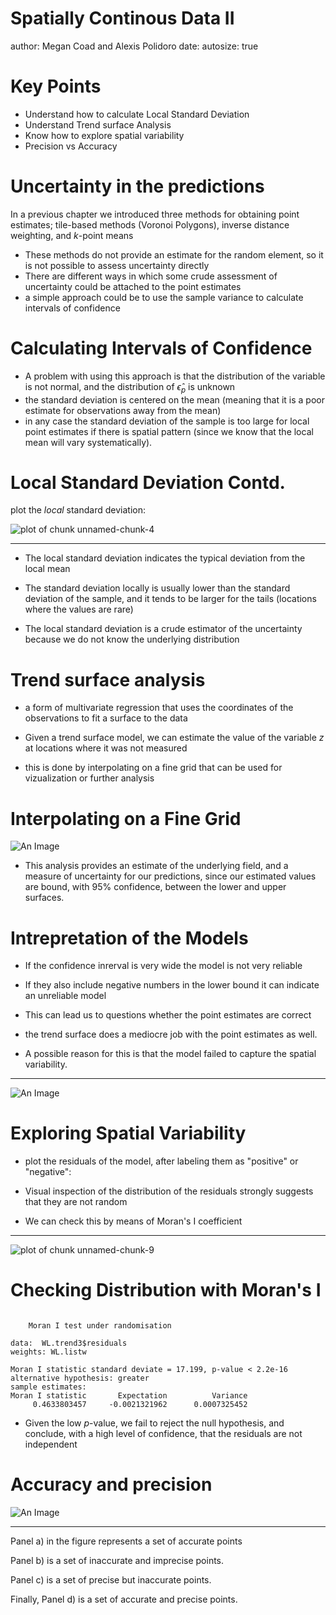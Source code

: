 Spatially Continous Data II
========================================================
author: Megan Coad and Alexis Polidoro
date: 
autosize: true


Key Points
========================================================

- Understand how to calculate Local Standard Deviation
- Understand Trend surface Analysis
- Know how to explore spatial variability
- Precision vs Accuracy 


 Uncertainty in the predictions
========================================================



In a previous chapter we introduced three methods for obtaining point estimates; tile-based methods (Voronoi Polygons), inverse distance weighting, and $k$-point means 
- These methods do not provide an estimate for the random element, so it is not possible to assess uncertainty directly
- There are different ways in which some crude assessment of uncertainty could be attached to the point estimates
- a simple approach could be to use the sample variance to calculate intervals of confidence



Calculating Intervals of Confidence
========================================================
- A problem with using this approach is that the distribution of the variable is not normal, and the distribution of $\hat{\epsilon}_p$ is unknown
- the standard deviation is centered on the mean (meaning that it is a poor estimate for observations away from the mean)
- in any case the standard deviation of the sample is too large for local point estimates if there is spatial pattern (since we know that the local mean will vary systematically).





Local Standard Deviation Contd. 
========================================================
 plot the _local_ standard deviation:
 
![plot of chunk unnamed-chunk-4](32-Spatially-Continous-Data-Slides-figure/unnamed-chunk-4-1.png)

***

- The local standard deviation indicates the typical deviation from the local mean
- The standard deviation locally is usually lower than the standard deviation of the sample, and it tends to be larger for the tails (locations where the values are rare)

- The local standard deviation is a crude estimator of the uncertainty because we do not know the underlying distribution


Trend surface analysis
========================================================
- a form of multivariate regression that uses the coordinates of the observations to fit a surface to the data



- Given a trend surface model, we can estimate the value of the variable $z$ at locations where it was not measured
- this is done by interpolating on a fine grid that can be used for vizualization or further analysis


Interpolating on a Fine Grid 
========================================================

![An Image](Spatially_Contigous_Data_II_Figure_1.JPG)

-  This analysis provides an estimate of the underlying field, and a measure of uncertainty for our predictions, since our estimated values are bound, with 95% confidence, between the lower and upper surfaces.





Intrepretation of the Models
========================================================
- If the confidence inrerval is very wide the model is not very reliable 
- If they also include negative numbers in the lower bound it can indicate an unreliable model

- This can lead us to questions whether the point estimates are correct
- the trend surface does a mediocre job with the point estimates as well.

- A possible reason for this is that the model failed to capture the spatial variability. 

***

![An Image](Spatially_Contigous_Data_II_Figure_2.JPG)





Exploring Spatial Variability 
========================================================
- plot the residuals of the model, after labeling them as "positive" or "negative":


- Visual inspection of the distribution of the residuals strongly suggests that they are not random
- We can check this by means of Moran's I coefficient


***

![plot of chunk unnamed-chunk-9](32-Spatially-Continous-Data-Slides-figure/unnamed-chunk-9-1.png)




Checking Distribution with Moran's I 
========================================================



```

	Moran I test under randomisation

data:  WL.trend3$residuals  
weights: WL.listw    

Moran I statistic standard deviate = 17.199, p-value < 2.2e-16
alternative hypothesis: greater
sample estimates:
Moran I statistic       Expectation          Variance 
     0.4633803457     -0.0021321962      0.0007325452 
```

- Given the low $p$-value, we fail to reject the null hypothesis, and conclude, with a high level of confidence, that the residuals are not independent


Accuracy and precision
========================================================

![An Image](Spatially_Contigous_Data_II_Figure_3.JPG)

***

Panel a) in the figure represents a set of accurate points

Panel b) is a set of inaccurate and imprecise points.

Panel c) is a set of precise but inaccurate points.

Finally, Panel d) is a set of accurate and precise points.
